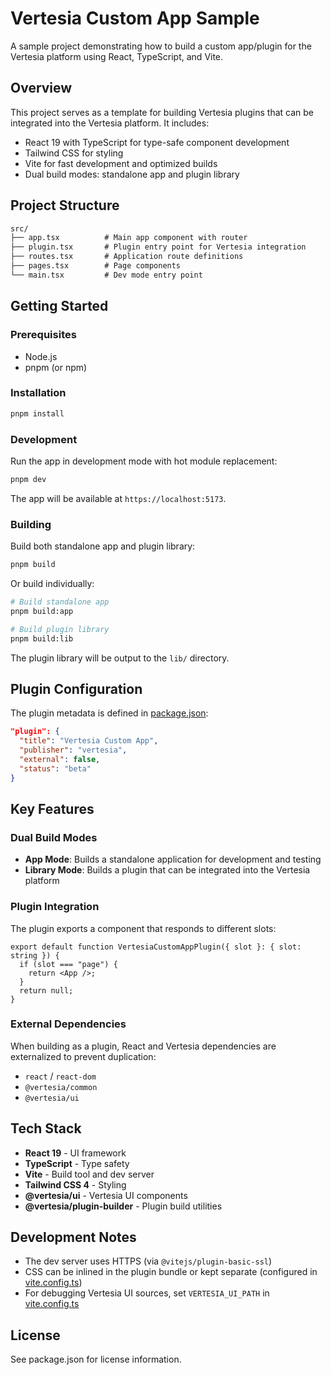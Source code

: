# Vertesia Custom App Sample

A sample project demonstrating how to build a custom app/plugin for the Vertesia platform using React, TypeScript, and Vite.

## Overview

This project serves as a template for building Vertesia plugins that can be integrated into the Vertesia platform. It includes:

- React 19 with TypeScript for type-safe component development
- Tailwind CSS for styling
- Vite for fast development and optimized builds
- Dual build modes: standalone app and plugin library

## Project Structure

```txt
src/
├── app.tsx          # Main app component with router
├── plugin.tsx       # Plugin entry point for Vertesia integration
├── routes.tsx       # Application route definitions
├── pages.tsx        # Page components
└── main.tsx         # Dev mode entry point
```

## Getting Started

### Prerequisites

- Node.js
- pnpm (or npm)

### Installation

```bash
pnpm install
```

### Development

Run the app in development mode with hot module replacement:

```bash
pnpm dev
```

The app will be available at `https://localhost:5173`.

### Building

Build both standalone app and plugin library:

```bash
pnpm build
```

Or build individually:

```bash
# Build standalone app
pnpm build:app

# Build plugin library
pnpm build:lib
```

The plugin library will be output to the `lib/` directory.

## Plugin Configuration

The plugin metadata is defined in [package.json](package.json):

```json
"plugin": {
  "title": "Vertesia Custom App",
  "publisher": "vertesia",
  "external": false,
  "status": "beta"
}
```

## Key Features

### Dual Build Modes

- **App Mode**: Builds a standalone application for development and testing
- **Library Mode**: Builds a plugin that can be integrated into the Vertesia platform

### Plugin Integration

The plugin exports a component that responds to different slots:

```tsx
export default function VertesiaCustomAppPlugin({ slot }: { slot: string }) {
  if (slot === "page") {
    return <App />;
  }
  return null;
}
```

### External Dependencies

When building as a plugin, React and Vertesia dependencies are externalized to prevent duplication:

- `react` / `react-dom`
- `@vertesia/common`
- `@vertesia/ui`

## Tech Stack

- **React 19** - UI framework
- **TypeScript** - Type safety
- **Vite** - Build tool and dev server
- **Tailwind CSS 4** - Styling
- **@vertesia/ui** - Vertesia UI components
- **@vertesia/plugin-builder** - Plugin build utilities

## Development Notes

- The dev server uses HTTPS (via `@vitejs/plugin-basic-ssl`)
- CSS can be inlined in the plugin bundle or kept separate (configured in [vite.config.ts](vite.config.ts))
- For debugging Vertesia UI sources, set `VERTESIA_UI_PATH` in [vite.config.ts](vite.config.ts)

## License

See package.json for license information.
